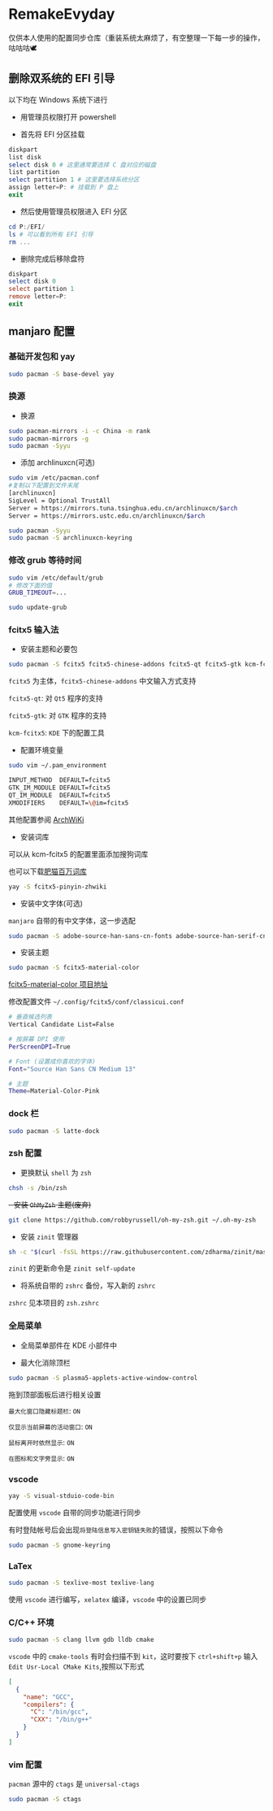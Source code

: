 # RemakeEvyday

仅供本人使用的配置同步仓库（重装系统太麻烦了，有空整理一下每一步的操作，咕咕咕🕊

## 删除双系统的 EFI 引导

以下均在 Windows 系统下进行

- 用管理员权限打开 powershell

- 首先将 EFI 分区挂载

```powershell
diskpart
list disk
select disk 0 # 这里通常要选择 C 盘对应的磁盘
list partition
select partition 1 # 这里要选择系统分区
assign letter=P: # 挂载到 P 盘上
exit
```

- 然后使用管理员权限进入 EFI 分区

```powershell
cd P:/EFI/
ls # 可以看到所有 EFI 引导
rm ...
```

- 删除完成后移除盘符

```powershell
diskpart
select disk 0
select partition 1
remove letter=P:
exit
```

## manjaro 配置

### 基础开发包和 yay

```bash
sudo pacman -S base-devel yay
```

### 换源

- 换源

```bash
sudo pacman-mirrors -i -c China -m rank
sudo pacman-mirrors -g
sudo pacman -Syyu
```

- 添加 archlinuxcn(可选)

```bash
sudo vim /etc/pacman.conf
#复制以下配置到文件末尾
[archlinuxcn]
SigLevel = Optional TrustAll
Server = https://mirrors.tuna.tsinghua.edu.cn/archlinuxcn/$arch
Server = https://mirrors.ustc.edu.cn/archlinuxcn/$arch

sudo pacman -Syyu
sudo pacman -S archlinuxcn-keyring
```

### 修改 grub 等待时间

```bash
sudo vim /etc/default/grub
# 修改下面的值
GRUB_TIMEOUT=...

sudo update-grub
```

### fcitx5 输入法

- 安装主题和必要包

```bash
sudo pacman -S fcitx5 fcitx5-chinese-addons fcitx5-qt fcitx5-gtk kcm-fcitx5
```

`fcitx5` 为主体，`fcitx5-chinese-addons` 中文输入方式支持

`fcitx5-qt`: 对 `Qt5` 程序的支持

`fcitx5-gtk`: 对 `GTK` 程序的支持

`kcm-fcitx5`: `KDE` 下的配置工具

- 配置环境变量

```bash
sudo vim ~/.pam_environment

INPUT_METHOD  DEFAULT=fcitx5
GTK_IM_MODULE DEFAULT=fcitx5
QT_IM_MODULE  DEFAULT=fcitx5
XMODIFIERS    DEFAULT=\@im=fcitx5
```

其他配置参阅 [ArchWiKi](https://wiki.archlinux.org/index.php/Fcitx5_(%E7%AE%80%E4%BD%93%E4%B8%AD%E6%96%87))

- 安装词库

可以从 kcm-fcitx5 的配置里面添加搜狗词库

也可以下载[肥猫百万词库](https://github.com/felixonmars/fcitx5-pinyin-zhwiki)

```bash
yay -S fcitx5-pinyin-zhwiki
```

- 安装中文字体(可选)

`manjaro` 自带的有中文字体，这一步选配

```bash
sudo pacman -S adobe-source-han-sans-cn-fonts adobe-source-han-serif-cn-fonts
```

- 安装主题

```bash
sudo pacman -S fcitx5-material-color
```

[fcitx5-material-color 项目地址](https://github.com/hosxy/Fcitx5-Material-Color)

修改配置文件 `~/.config/fcitx5/conf/classicui.conf`

```bash
# 垂直候选列表
Vertical Candidate List=False

# 按屏幕 DPI 使用
PerScreenDPI=True

# Font (设置成你喜欢的字体)
Font="Source Han Sans CN Medium 13"

# 主题
Theme=Material-Color-Pink
```

### dock 栏

```bash
sudo pacman -S latte-dock
```

### zsh 配置

- 更换默认 `shell` 为 `zsh`

```bash
chsh -s /bin/zsh
```

~~- 安装 `OhMyZsh` 主题(废弃)~~

```bash
git clone https://github.com/robbyrussell/oh-my-zsh.git ~/.oh-my-zsh
```

- 安装 `zinit` 管理器

```bash
sh -c "$(curl -fsSL https://raw.githubusercontent.com/zdharma/zinit/master/doc/install.sh)"
```

`zinit` 的更新命令是 `zinit self-update`

- 将系统自带的 `zshrc` 备份，写入新的 `zshrc`

`zshrc` 见本项目的 `zsh.zshrc`

### 全局菜单

- 全局菜单部件在 KDE 小部件中

- 最大化消除顶栏

```bash
sudo pacman -S plasma5-applets-active-window-control
```

拖到顶部面板后进行相关设置

`最大化窗口隐藏标题栏`: `ON`

`仅显示当前屏幕的活动窗口`: `ON`

`鼠标离开时依然显示`: `ON`

`在图标和文字旁显示`: `ON`

### vscode

```bash
yay -S visual-stduio-code-bin
```

配置使用 `vscode` 自带的同步功能进行同步

有时登陆帐号后会出现`将登陆信息写入密钥链失败`的错误，按照以下命令

```bash
sudo pacman -S gnome-keyring
```

### LaTex

```bash
sudo pacman -S texlive-most texlive-lang
```

使用 `vscode` 进行编写，`xelatex` 编译，`vscode` 中的设置已同步

### C/C++ 环境

```bash
sudo pacman -S clang llvm gdb lldb cmake
```

`vscode` 中的 `cmake-tools` 有时会扫描不到 `kit`，这时要按下 `ctrl+shift+p` 输入 `Edit Usr-Local CMake Kits`,按照以下形式

```json
[
  {
    "name": "GCC",
    "compilers": {
      "C": "/bin/gcc",
      "CXX": "/bin/g++"
    }
  }
]
```

### vim 配置

`pacman` 源中的 `ctags` 是 `universal-ctags`

```bash
sudo pacman -S ctags
```
